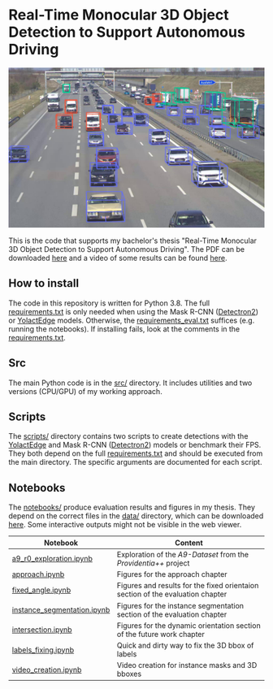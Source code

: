 # Real-Time Monocular 3D Object Detection to Support Autonomous Driving

![3D bboxes](images/bboxes.jpg)

This is the code that supports my bachelor's thesis "Real-Time Monocular 3D Object Detection to Support Autonomous Driving". The PDF can be downloaded [here](https://syncandshare.lrz.de/getlink/fiEziVnJvvhhN2yyiRUDTUtk/thesis_leon_blumenthal.pdf) and a video of some results can be found [here](https://youtu.be/I9XxiKNIwYE).

## How to install
The code in this repository is written for Python 3.8. The full [requirements.txt](./requirements.txt) is only needed when using the Mask R-CNN ([Detectron2](https://github.com/facebookresearch/detectron2)) or [YolactEdge](https://github.com/haotian-liu/yolact_edge) models. Otherwise, the [requirements_eval.txt](./requirements_eval.txt) suffices (e.g. running the notebooks). If installing fails, look at the comments in the [requirements.txt](./requirements.txt).

## Src

The main Python code is in the [src/](./src/) directory. It includes utilities and two versions (CPU/GPU) of my working approach. 

## Scripts
The [scripts/](./scripts/) directory contains two scripts to create detections with the [YolactEdge](https://github.com/haotian-liu/yolact_edge) and Mask R-CNN ([Detectron2](https://github.com/facebookresearch/detectron2)) models or benchmark their FPS. They both depend on the full [requirements.txt](./requirements.txt) and should be executed from the main directory. The specific arguments are documented for each script.

## Notebooks

The [notebooks/](./notebooks/) produce evaluation results and figures in my thesis. They depend on the correct files in the [data/](./data/) directory, which can be downloaded [here](https://syncandshare.lrz.de/getlink/fiQq3fm3imbYs7TeYvvbpmAr/data.tar.gz). Some interactive outputs might not be visible in the web viewer.

Notebook | Content
--- | ---
[a9_r0_exploration.ipynb](notebooks/a9_r0_exploration.ipynb) | Exploration of the *A9-Dataset* from the *Providentia++* project
[approach.ipynb](notebooks/approach.ipynb) | Figures for the approach chapter
[fixed_angle.ipynb](notebooks/fixed_angle.ipynb) | Figures and results for the fixed orientaion section of the evaluation chapter
[instance_segmentation.ipynb](notebooks/instance_segmentation.ipynb) | Figures for the instance segmentation section of the evaluation chapter
[intersection.ipynb](notebooks/intersection.ipynb) | Figures for the dynamic orientation section of the future work chapter
[labels_fixing.ipynb](notebooks/labels_fixing.ipynb) | Quick and dirty way to fix the 3D bbox of labels
[video_creation.ipynb](notebooks/video_creation.ipynb) | Video creation for instance masks and 3D bboxes



